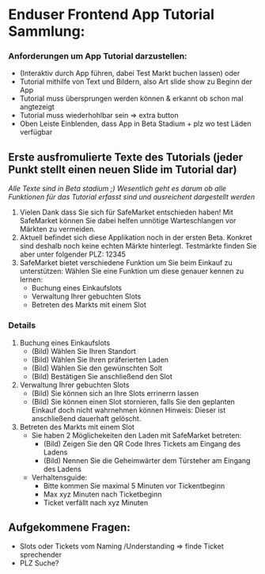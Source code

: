 # Enduser Frontend App Tutorial Sammlung:

### Anforderungen um App Tutorial darzustellen:
-	(Interaktiv durch App führen, dabei Test Markt buchen lassen) oder
-	Tutorial mithilfe von Text und Bildern, also Art slide show zu Beginn der App
-   Tutorial muss übersprungen werden können & erkannt ob schon mal angtezeigt
-   Tutorial muss wiederhohlbar sein => extra button
-	Oben Leiste Einblenden, dass App in Beta Stadium + plz wo test Läden verfügbar


## Erste ausfromulierte Texte des Tutorials (jeder Punkt stellt einen neuen Slide im Tutorial dar)
*Alle Texte sind in Beta stadium ;) Wesentlich geht es darum ob alle Funktionen für das Tutorial erfasst sind und ausreichent dargestellt werden*
1. Vielen Dank dass Sie sich für SafeMarket entschieden haben! Mit SafeMarket können Sie dabei helfen unnötige Warteschlangen vor Märkten zu vermeiden.
2. Aktuell befindet sich diese Applikation noch in der ersten Beta. Konkret sind deshalb noch keine echten Märkte hinterlegt. Testmärkte finden Sie aber unter folgender PLZ: 12345
3. SafeMarket bietet verschiedene Funktion um Sie beim Einkauf zu unterstützen: Wählen Sie eine Funktion um diese genauer kennen zu lernen:
    - Buchung eines Einkaufslots
    - Verwaltung Ihrer gebuchten Slots
    - Betreten des Markts mit einem Slot

### Details 
1. Buchung eines Einkaufslots
    - (Bild) Wählen Sie Ihren Standort
    - (Bild) Wählen Sie Ihren präferierten Laden
    - (Bild) Wählen Sie den gewünschten Solt
    - (Bild) Bestätigen Sie anschließend den Slot
2. Verwaltung Ihrer gebuchten Slots
    - (Bild) Sie können sich an Ihre Slots errinerrn lassen
    - (Bild) Sie können einen Slot stornieren, falls Sie den geplanten Einkauf doch nicht wahrnehmen können Hinweis: Dieser ist anschließend dauerhaft gelöscht.
3. Betreten des Markts mit einem Slot
    - Sie haben 2 Möglichekeiten den Laden mit SafeMarket betreten:
        - (Bild) Zeigen Sie den QR Code Ihres Tickets am Eingang des Ladens
        - (Bild) Nennen Sie die Geheimwärter dem Türsteher am Eingang des Ladens
    - Verhaltensguide:
        - Bitte kommen Sie maximal 5 Minuten vor Tickentbeginn
        - Max xyz Minuten nach Ticketbeginn
        - Ticket verfällt nach xyz Minuten

## Aufgekommene Fragen:
- Slots oder Tickets vom Naming /Understanding => finde Ticket sprechender
- PLZ Suche?


